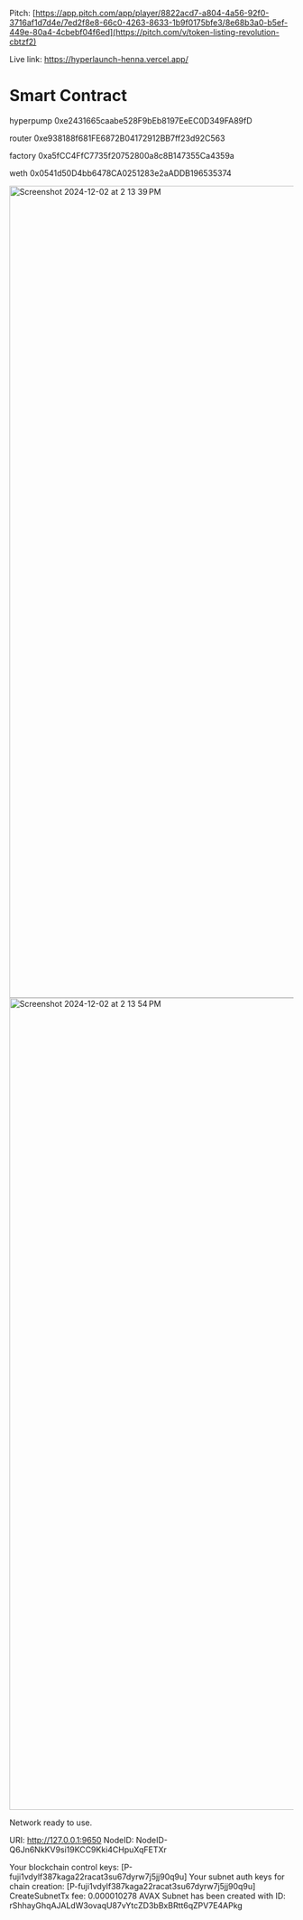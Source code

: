 Pitch: 
[https://app.pitch.com/app/player/8822acd7-a804-4a56-92f0-3716af1d7d4e/7ed2f8e8-66c0-4263-8633-1b9f0175bfe3/8e68b3a0-b5ef-449e-80a4-4cbebf04f6ed](https://pitch.com/v/token-listing-revolution-cbtzf2)


Live link: https://hyperlaunch-henna.vercel.app/


# Smart Contract

hyperpump 0xe2431665caabe528F9bEb8197EeEC0D349FA89fD


router 0xe938188f681FE6872B04172912BB7ff23d92C563


factory 0xa5fCC4FfC7735f20752800a8c8B147355Ca4359a


weth 0x0541d50D4bb6478CA0251283e2aADDB196535374


<img width="1440" alt="Screenshot 2024-12-02 at 2 13 39 PM" src="https://github.com/user-attachments/assets/1de2e1ba-bceb-4031-84d2-5cd6b8024e0d">
<img width="1440" alt="Screenshot 2024-12-02 at 2 13 54 PM" src="https://github.com/user-attachments/assets/4a3b8588-52cf-4c05-bb55-b18afa5f514a">


Network ready to use.

URI: http://127.0.0.1:9650
NodeID: NodeID-Q6Jn6NkKV9si19KCC9Kki4CHpuXqFETXr

Your blockchain control keys: [P-fuji1vdylf387kaga22racat3su67dyrw7j5jj90q9u]
Your subnet auth keys for chain creation: [P-fuji1vdylf387kaga22racat3su67dyrw7j5jj90q9u]
CreateSubnetTx fee: 0.000010278 AVAX
Subnet has been created with ID: rShhayGhqAJALdW3ovaqU87vYtcZD3bBxBRtt6qZPV7E4APkg
